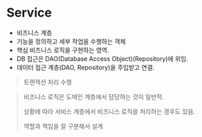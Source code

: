 # Service

+ 비즈니스 계층
+ 기능을 정의하고 세부 작업을 수행하는 객체
+ 핵심 비즈니스 로직을 구현하는 영역.
+ DB 접근은 DAO(Database Access Object)(Repository)에 위임.
+ 데이터 접근 계층(DAO, Repository)을 주입받고 연결.

> 트랜잭션 처리 수행

> 비즈니스 로직은 도메인 계층에서 담당하는 것이 일반적.
> 
> 상황에 따라 서비스 계층에서 비즈니스 로직을 처리하는 경우도 있음.
> 
> 역할과 책임을 잘 구분해서 설계